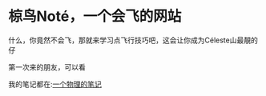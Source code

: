 # 椋鸟Noté，一个会飞的网站

什么，你竟然不会飞，那就来学习点飞行技巧吧，这会让你成为Céleste山最靚的仔

第一次来的朋友，可以看

我的笔记都在:[一个物理的笔记](./_posts/post)
